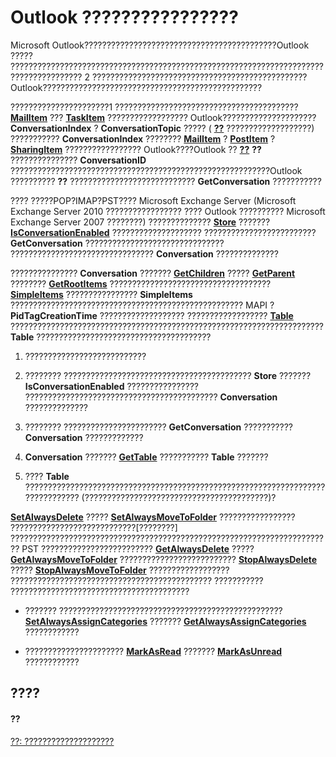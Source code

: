 
# Outlook ????????????????

Microsoft Outlook???????????????????????????????????????????Outlook ????? ?????????????????????????????????????????????????????????????????????????????????????? 2 ????????????????????????????????????????????????Outlook?????????????????????????????????????????????????

??????????????????????1 ?????????????????????????????????????????  **[MailItem](14197346-05d2-0250-fa4c-4a6b07daf25f.md)** ??? **[TaskItem](5df8cfa5-5460-a5a1-a130-ba5bca1a0091.md)** ?????????????????? Outlook????????????????????? **ConversationIndex** ? **ConversationTopic** ????? ( **[??](ddf5baaa-6e13-a6fb-96e8-311e7761fa98.md)** ???????????????????) ??????????? **ConversationIndex** ???????? **[MailItem](14197346-05d2-0250-fa4c-4a6b07daf25f.md)** ? **[PostItem](de44065d-4e93-315a-279f-7b92f09c0465.md)** ? **[SharingItem](63dd3451-44f3-7cc4-c6e2-7dad5835a7d2.md)** ????????????????? Outlook????Outlook ?? **[??](2705d38a-ebc0-e5a7-208b-ffe1f5446b1b.md)** **??** ??????????????? **ConversationID** ??????????????????????????????????????????????????????????Outlook ?????????? **??** ???????????????????????????? **GetConversation** ???????????

???? ?????POP?IMAP?PST???? Microsoft Exchange Server (Microsoft Exchange Server 2010 ????????????????? ???? Outlook ?????????? Microsoft Exchange Server 2007 ????????) ?????????????? **[Store](1eb22fe9-8849-7476-5388-2515b48591b9.md)** ??????? **[IsConversationEnabled](ce333881-a5f3-2115-0ae4-296d15c4bead.md)** ???????????????????? ????????????????????????? **GetConversation** ??????????????????????????????? ???????????????????????????????? **Conversation** ??????????????

??????????????? **Conversation** ??????? **[GetChildren](bc68ccd6-9d3c-c404-72b0-a21dbc99ed63.md)** ????? **[GetParent](edcd31fb-f62e-4273-f827-ac1f704adc5e.md)** ???????? **[GetRootItems](72c4d9fd-4f38-d081-7dc6-e9dbfad6d3aa.md)** ???????????????????????????????????? **[SimpleItems](b929ae28-fe5f-607e-37b5-ed6a304d4896.md)** ???????????????? **SimpleItems** ???????????????????????????????????????????????????? MAPI ? **PidTagCreationTime** ???????????????????
?????????????????? **[Table](0affaafd-93fe-227a-acee-e09a86cadc20.md)** ?????????????????????????????????????????????????????????????????????? **Table** ???????????????????????????????????????

1. ???????????????????????????
    
2. ???????? ??????????????????????????????????????????  **Store** ??????? **IsConversationEnabled** ???????????????? ??????????????????????????????????????????? **Conversation** ??????????????
    
3. ???????? ???????????????????????  **GetConversation** ??????????? **Conversation** ?????????????
    
4.  **Conversation** ??????? **[GetTable](6c5a4ef5-c31d-6684-722a-f6f3b3fe6b55.md)** ??????????? **Table** ???????
    
5. ???? **Table** ??????????????????????????????????????????????????????????????????????????????? (?????????????????????????????????????????)?
    

 **[SetAlwaysDelete](f13fce28-864e-a607-304d-a3722845cdd8.md)** ????? **[SetAlwaysMoveToFolder](52658b6d-c22c-a0e4-3743-4fe742bfbf9e.md)** ????????????????? ????????????????????????????[????????] ???????????????????????????????????????????????????????????????????????? PST ????????????????????????? **[GetAlwaysDelete](95843bf3-7fff-fab0-ca7b-014ba290d718.md)** ????? **[GetAlwaysMoveToFolder](ecad049d-338b-d5e0-f241-a9dddaeae316.md)** ?????????????????????????? **[StopAlwaysDelete](c759c9c8-bc43-ad5e-954c-88494c3dc4a6.md)** ????? **[StopAlwaysMoveToFolder](3be830e9-ceea-369c-1f7b-966c68cfb8fd.md)** ?????????????????? ?????????????????????????????????????????????
??????????? ????????????????????????????????????????

- ??????? ?????????????????????????????????????????????????? **[SetAlwaysAssignCategories](9b19f083-3aa9-8a0b-ea91-ff52fe46ad35.md)** ??????? **[GetAlwaysAssignCategories](d09ae8ff-b725-cc09-9408-7b9039ee129f.md)** ????????????
    
- ??????????????????????  **[MarkAsRead](94e764c8-e67a-0b8b-1f60-f892e3320e29.md)** ??????? **[MarkAsUnread](a8f580cb-a518-c5ca-778c-7d52ec22d2da.md)** ????????????
    


## ????


#### ??


[??: ????????????????????](3bba1e98-b2eb-c53d-354a-bdd899b65a59.md)